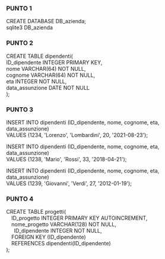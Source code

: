 ### PUNTO 1
CREATE DATABASE DB_azienda;<br />
sqlite3 DB_azienda

### PUNTO 2
CREATE TABLE dipendenti(<br />
   ID_dipendente INTEGER PRIMARY KEY,<br />
   nome VARCHAR(64) NOT NULL,<br />
   cognome VARCHAR(64) NOT NULL,<br />
   eta INTEGER NOT NULL,<br />
   data_assunzione DATE NOT NULL<br />
);

### PUNTO 3
INSERT INTO dipendenti (ID_dipendente, nome, cognome, eta, data_assunzione)<br />
   VALUES (1234, 'Lorenzo', 'Lombardini', 20, '2021-08-23');
   
INSERT INTO dipendenti (ID_dipendente, nome, cognome, eta, data_assunzione)<br />
   VALUES (1238, 'Mario', 'Rossi', 33, '2018-04-21');

INSERT INTO dipendenti (ID_dipendente, nome, cognome, eta, data_assunzione)<br />
   VALUES (1239, 'Giovanni', 'Verdi', 27, '2012-01-19');

### PUNTO 4
CREATE TABLE progetti(<br />
&ensp;&ensp;ID_progetto INTEGER PRIMARY KEY AUTOINCREMENT,<br />
&ensp;&ensp;nome_progetto VARCHAR(128) NOT NULL,<br />
&ensp;&ensp;&ensp;ID_dipendente INTEGER NOT NULL,<br />
&ensp;&ensp;FOREIGN KEY (ID_dipendente)<br />
&ensp;&ensp;REFERENCES dipendenti(ID_dipendente)<br />
);
